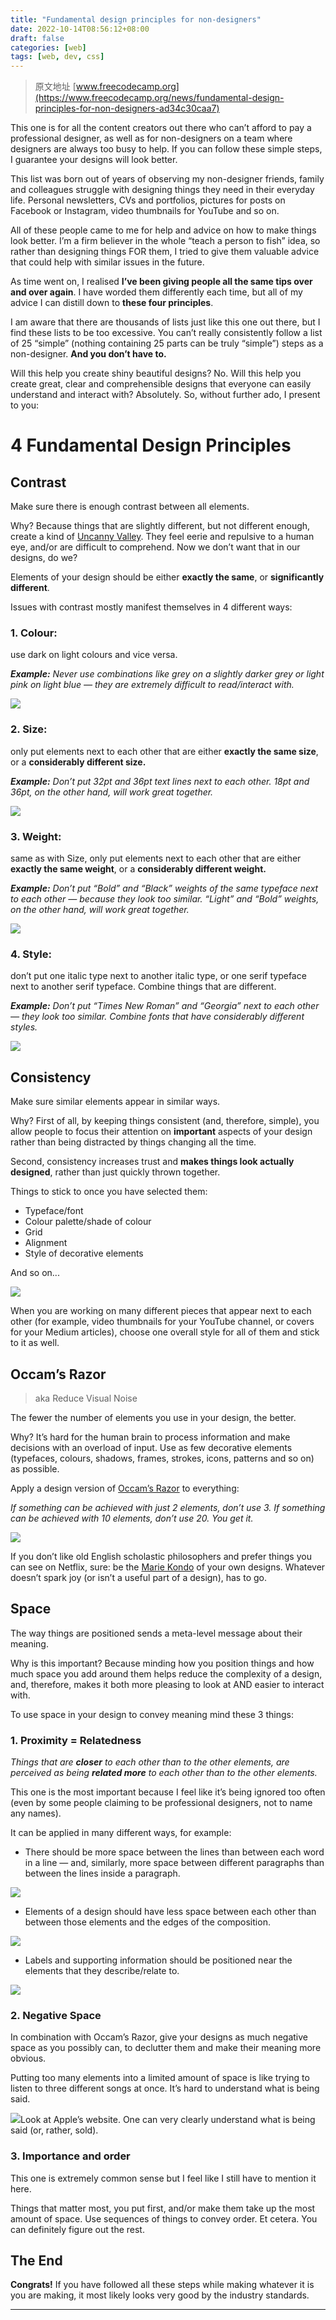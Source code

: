 ```yaml
---
title: "Fundamental design principles for non-designers"
date: 2022-10-14T08:56:12+08:00
draft: false
categories: [web]
tags: [web, dev, css]
---
```

> 原文地址 [www.freecodecamp.org](https://www.freecodecamp.org/news/fundamental-design-principles-for-non-designers-ad34c30caa7)

This one is for all the content creators out there who can’t afford to pay a professional designer, as well as for non-designers on a team where designers are always too busy to help. If you can follow these simple steps, I guarantee your designs will look better.

This list was born out of years of observing my non-designer friends, family and colleagues struggle with designing things they need in their everyday life. Personal newsletters, CVs and portfolios, pictures for posts on Facebook or Instagram, video thumbnails for YouTube and so on.

All of these people came to me for help and advice on how to make things look better. I’m a firm believer in the whole “teach a person to fish” idea, so rather than designing things FOR them, I tried to give them valuable advice that could help with similar issues in the future.

As time went on, I realised **I’ve been giving people all the same tips over and over again**. I have worded them differently each time, but all of my advice I can distill down to **these four principles**.

I am aware that there are thousands of lists just like this one out there, but I find these lists to be too excessive. You can’t really consistently follow a list of 25 “simple” (nothing containing 25 parts can be truly “simple”) steps as a non-designer. **And you don’t have to.**

Will this help you create shiny beautiful designs? No. Will this help you create great, clear and comprehensible designs that everyone can easily understand and interact with? Absolutely. So, without further ado, I present to you:

# 4 Fundamental Design Principles

## Contrast

Make sure there is enough contrast between all elements.

Why? Because things that are slightly different, but not different enough, create a kind of [Uncanny Valley](https://en.wikipedia.org/wiki/Uncanny_valley). They feel eerie and repulsive to a human eye, and/or are difficult to comprehend. Now we don’t want that in our designs, do we?

Elements of your design should be either **exactly the same**, or **significantly different**.

Issues with contrast mostly manifest themselves in 4 different ways:

### 1. Colour:

use dark on light colours and vice versa.

**_Example:_** _Never use combinations like grey on a slightly darker grey or light pink on light blue — they are extremely difficult to read/interact with._

![](https://simpleread.oss-cn-guangzhou.aliyuncs.com/sr_9f3r2r15o5656i2y/e8cfd5fe.png)

### 2. Size:

only put elements next to each other that are either **exactly the same size**, or a **considerably different size.**

**_Example:_** _Don’t put 32pt and 36pt text lines next to each other. 18pt and 36pt, on the other hand, will work great together._

![](https://simpleread.oss-cn-guangzhou.aliyuncs.com/sr_9f3r2r15o5656i2y/aeb35beb.png)

### 3. Weight:

same as with Size, only put elements next to each other that are either **exactly the same weight**, or a **considerably different weight.**

**_Example:_** _Don’t put “Bold” and “Black” weights of the same typeface next to each other — because they look too similar. “Light” and “Bold” weights, on the other hand, will work great together._

![](https://simpleread.oss-cn-guangzhou.aliyuncs.com/sr_9f3r2r15o5656i2y/d3e59c03.png)

### 4. Style:

don’t put one italic type next to another italic type, or one serif typeface next to another serif typeface. Combine things that are different.

**_Example:_** _Don’t put “Times New Roman” and “Georgia” next to each other — they look too similar. Combine fonts that have considerably different styles._

![](https://simpleread.oss-cn-guangzhou.aliyuncs.com/sr_9f3r2r15o5656i2y/de05612c.png)

## Consistency

Make sure similar elements appear in similar ways.

Why? First of all, by keeping things consistent (and, therefore, simple), you allow people to focus their attention on **important** aspects of your design rather than being distracted by things changing all the time.

Second, consistency increases trust and **makes things look actually designed**, rather than just quickly thrown together.

Things to stick to once you have selected them:

- Typeface/font
- Colour palette/shade of colour
- Grid
- Alignment
- Style of decorative elements

And so on...

![](https://simpleread.oss-cn-guangzhou.aliyuncs.com/sr_9f3r2r15o5656i2y/fb01efff.png)

When you are working on many different pieces that appear next to each other (for example, video thumbnails for your YouTube channel, or covers for your Medium articles), choose one overall style for all of them and stick to it as well.

## Occam’s Razor

> aka Reduce Visual Noise

The fewer the number of elements you use in your design, the better.

Why? It’s hard for the human brain to process information and make decisions with an overload of input. Use as few decorative elements (typefaces, colours, shadows, frames, strokes, icons, patterns and so on) as possible.

Apply a design version of [Occam’s Razor](https://en.wikipedia.org/wiki/Occam%27s_razor) to everything:

_If something can be achieved with just 2 elements, don’t use 3. If something can be achieved with 10 elements, don’t use 20. You get it._

![](https://simpleread.oss-cn-guangzhou.aliyuncs.com/sr_9f3r2r15o5656i2y/45193be3.png)

If you don’t like old English scholastic philosophers and prefer things you can see on Netflix, sure: be the [Marie Kondo](https://konmari.com/) of your own designs. Whatever doesn’t spark joy (or isn’t a useful part of a design), has to go.

## Space

The way things are positioned sends a meta-level message about their meaning.

Why is this important? Because minding how you position things and how much space you add around them helps reduce the complexity of a design, and, therefore, makes it both more pleasing to look at AND easier to interact with.

To use space in your design to convey meaning mind these 3 things:

### 1. Proximity = Relatedness

_Things that are **closer** to each other than to the other elements, are perceived as being **related more** to each other than to the other elements._

This one is the most important because I feel like it’s being ignored too often (even by some people claiming to be professional designers, not to name any names).

It can be applied in many different ways, for example:

- There should be more space between the lines than between each word in a line — and, similarly, more space between different paragraphs than between the lines inside a paragraph.

![](https://simpleread.oss-cn-guangzhou.aliyuncs.com/sr_9f3r2r15o5656i2y/a9e939aa.png)

- Elements of a design should have less space between each other than between those elements and the edges of the composition.

![](https://simpleread.oss-cn-guangzhou.aliyuncs.com/sr_9f3r2r15o5656i2y/2211db7d.png)

- Labels and supporting information should be positioned near the elements that they describe/relate to.

![](https://simpleread.oss-cn-guangzhou.aliyuncs.com/sr_9f3r2r15o5656i2y/872ed130.png)

### 2. Negative Space

In combination with Occam’s Razor, give your designs as much negative space as you possibly can, to declutter them and make their meaning more obvious.

Putting too many elements into a limited amount of space is like trying to listen to three different songs at once. It’s hard to understand what is being said.

![](https://simpleread.oss-cn-guangzhou.aliyuncs.com/sr_9f3r2r15o5656i2y/98a58aac.png)Look at Apple’s website. One can very clearly understand what is being said (or, rather, sold).

### 3. Importance and order

This one is extremely common sense but I feel like I still have to mention it here.

Things that matter most, you put first, and/or make them take up the most amount of space. Use sequences of things to convey order. Et cetera. You can definitely figure out the rest.

## The End

**Congrats!** If you have followed all these steps while making whatever it is you are making, it most likely looks very good by the industry standards.

---

